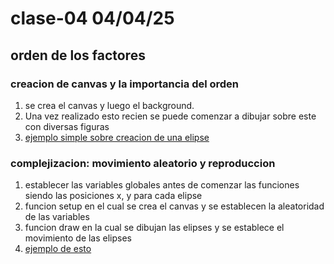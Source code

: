 # clase-04 04/04/25
## orden de los factores
### creacion de canvas y la importancia del orden
1. se crea el canvas y luego el background.
2. Una vez realizado esto recien se puede comenzar a dibujar sobre este con diversas figuras
3. [ejemplo simple sobre creacion de una elipse](https://editor.p5js.org/francisco.morande/sketches/tf41b-lNS)

### complejizacion: movimiento aleatorio y reproduccion
1. establecer las variables globales antes de comenzar las funciones siendo las posiciones x, y para cada elipse
2. funcion setup en el cual se crea el canvas y se establecen la aleatoridad de las variables
3. funcion draw en la cual se dibujan las elipses y se establece el movimiento de las elipses
4. [ejemplo de esto](https://editor.p5js.org/francisco.morande/sketches/NhBE36EFN)
